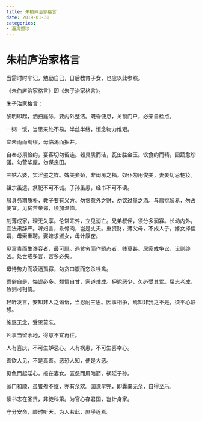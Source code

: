 ```yaml
---
title: 朱柏庐治家格言
date: 2019-01-30
categories:
- 瀚海撷珍
---
```


# 朱柏庐治家格言

当需时时牢记，勉励自己，日后教育子女，也应以此参照。

《朱伯庐治家格言》即《朱子治家格言》。

朱子治家格言：

黎明即起，洒扫庭除，要内外整洁。既昏便息，关锁门户，必亲自检点。

一粥一饭，当思来处不易。半丝半缕，恒念物力维艰。

宜未雨而绸缪，毋临渴而掘井。

自奉必须俭约，宴客切勿留连。器具质而洁，瓦缶胜金玉。饮食约而精，园蔬愈珍馐。勿营华屋，勿谋良田。

三姑六婆，实淫盗之媒。婢美妾娇，非闺房之福。奴仆勿用俊美，妻妾切忌艳妆。

祖宗虽远，祭祀不可不诚。子孙虽愚，经书不可不读。

居身务期质朴，教子要有义方。勿贪意外之财，勿饮过量之酒。与肩挑贸易，勿占便宜。见贫苦亲邻，须加温恤。

刻薄成家，理无久享。伦常乖舛，立见消亡。兄弟叔侄，须分多润寡。长幼内外，宜法肃辞严。听妇言，乖骨肉，岂是丈夫。重资财，薄父母，不成人子。嫁女择佳婿，毋索重聘。娶媳求淑女，毋计厚奁。

见富贵而生谗容者，最可耻。遇贫穷而作骄态者，贱莫甚。居家戒争讼，讼则终凶。处世戒多言，言多必失。

毋恃势力而凌逼孤寡，勿贪口腹而恣杀牲禽。

乖僻自是，悔误必多。颓惰自甘，家道难成。狎昵恶少，久必受其累。屈志老成，急则可相倚。

轻听发言，安知非人之谮诉，当忍耐三思。因事相争，焉知非我之不是，须平心静想。

施惠无念，受恩莫忘。

凡事当留余地，得意不宜再往。

人有喜庆，不可生妒忌心。人有祸患，不可生喜幸心。

善欲人见，不是真善。恶恐人知，便是大恶。

见色而起淫心，报在妻女。匿怨而用暗箭，祸延子孙。

家门和顺，虽饔飧不继，亦有余欢。国课早完，即囊橐无余，自得至乐。

读书志在圣贤，非徒科第。为官心存君国，岂计身家。

守分安命，顺时听天。为人若此，庶乎近焉。

